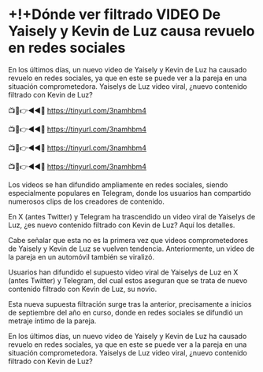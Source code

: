# +!+Dónde ver filtrado VIDEO De Yaisely y Kevin de Luz causa revuelo en redes sociales

En los últimos días, un nuevo video de Yaisely y Kevin de Luz ha causado revuelo en redes sociales, ya que en este se puede ver a la pareja en una situación comprometedora. Yaiselys de Luz video viral, ¿nuevo contenido filtrado con Kevin de Luz?


📺📱👉◄◄🔴  https://tinyurl.com/3namhbm4

📺📱👉◄◄🔴  https://tinyurl.com/3namhbm4

📺📱👉◄◄🔴  https://tinyurl.com/3namhbm4

📺📱👉◄◄🔴  https://tinyurl.com/3namhbm4

 

Los videos se han difundido ampliamente en redes sociales, siendo especialmente populares en Telegram, donde los usuarios han compartido numerosos clips de los creadores de contenido.

 

En X (antes Twitter) y Telegram ha trascendido un video viral de Yaiselys de Luz, ¿es nuevo contenido filtrado con Kevin de Luz? Aquí los detalles.

 

Cabe señalar que esta no es la primera vez que videos comprometedores de Yaisely y Kevin de Luz se vuelven tendencia. Anteriormente, un video de la pareja en un automóvil también se viralizó.

 

Usuarios han difundido el supuesto video viral de Yaiselys de Luz en X (antes Twitter) y Telegram, del cual estos aseguran que se trata de nuevo contenido filtrado con Kevin de Luz, su novio.

 

Esta nueva supuesta filtración surge tras la anterior, precisamente a inicios de septiembre del año en curso, donde en redes sociales se difundió un metraje íntimo de la pareja.

 

En los últimos días, un nuevo video de Yaisely y Kevin de Luz ha causado revuelo en redes sociales, ya que en este se puede ver a la pareja en una situación comprometedora. Yaiselys de Luz video viral, ¿nuevo contenido filtrado con Kevin de Luz?
